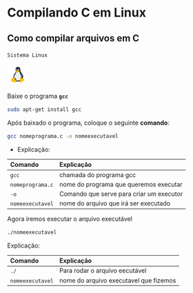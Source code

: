 # Compilando C em Linux

## Como compilar arquivos em C

`Sistema Linux`

[![](https://github.com/F4NT0/PR0GR4M1NG/raw/master/img/icon-linux.png)](https://github.com/F4NT0/PR0GR4M1NG/blob/master/img/icon-linux.png)

Baixe o programa **`gcc`**

```bash
sudo apt-get install gcc
```

Após baixado o programa, coloque o seguinte **comando**:

```bash
gcc nomeprograma.c -o nomeexecutavel
```

* Explicação:

| Comando | Explicação |
| :--- | :--- |
| `gcc` | chamada do programa gcc |
| `nomeprograma.c` | nome do programa que queremos executar |
| `-o` | Comando que serve para criar um executor |
| `nomeexecutavel` | nome do arquivo que irá ser executado |

Agora iremos executar o arquivo executável

```bash
./nomeexecutavel
```

Explicação:

| Comando | Explicação |
| :--- | :--- |
| `./` | Para rodar o arquivo eecutável |
| `nomeexecutavel` | nome do arquivo executavel que fizemos |

